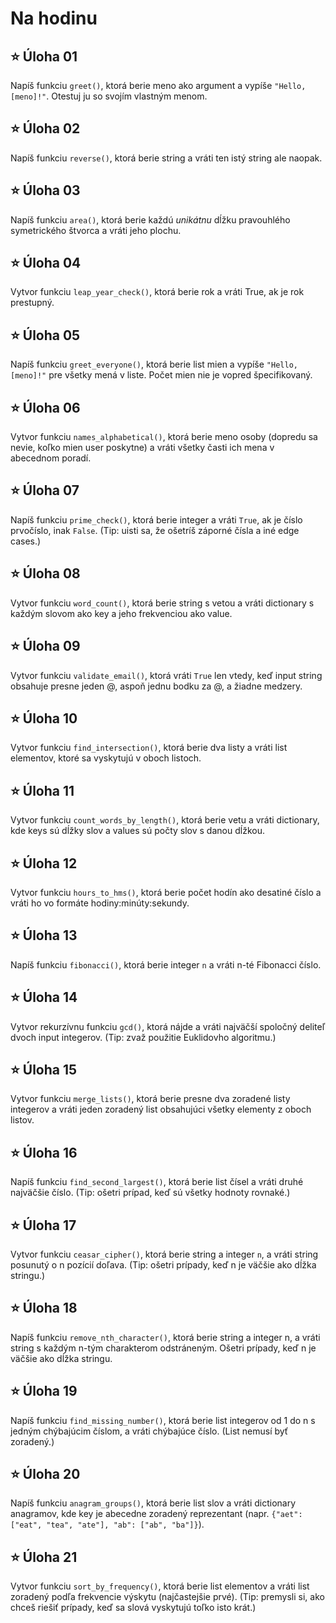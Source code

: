 # Na hodinu
## ⭐ **Úloha 01**
Napíš funkciu `greet()`, ktorá berie meno ako argument a vypíše `"Hello, [meno]!"`. Otestuj ju so svojím vlastným menom.

## ⭐ **Úloha 02**
Napíš funkciu `reverse()`, ktorá berie string a vráti ten istý string ale naopak.

## ⭐ **Úloha 03**
Napíš funkciu `area()`, ktorá berie každú *unikátnu* dĺžku pravouhlého symetrického štvorca a vráti jeho plochu.

## ⭐ **Úloha 04**
Vytvor funkciu `leap_year_check()`, ktorá berie rok a vráti True, ak je rok prestupný.

## ⭐ **Úloha 05**
Napíš funkciu `greet_everyone()`, ktorá berie list mien a vypíše `"Hello, [meno]!"` pre všetky mená v liste. Počet mien nie je vopred špecifikovaný.

## ⭐ **Úloha 06**
Vytvor funkciu `names_alphabetical()`, ktorá berie meno osoby (dopredu sa nevie, koľko mien user poskytne) a vráti všetky časti ich mena v abecednom poradí.

## ⭐ **Úloha 07**
Napíš funkciu `prime_check()`, ktorá berie integer a vráti `True`, ak je číslo prvočíslo, inak `False`. (Tip: uisti sa, že ošetríš záporné čísla a iné edge cases.)

## ⭐ **Úloha 08**
Vytvor funkciu `word_count()`, ktorá berie string s vetou a vráti dictionary s každým slovom ako key a jeho frekvenciou ako value.

## ⭐ **Úloha 09**
Vytvor funkciu `validate_email()`, ktorá vráti `True` len vtedy, keď input string obsahuje presne jeden @, aspoň jednu bodku za @, a žiadne medzery.

## ⭐ **Úloha 10**
Vytvor funkciu `find_intersection()`, ktorá berie dva listy a vráti list elementov, ktoré sa vyskytujú v oboch listoch.

## ⭐ **Úloha 11**
Vytvor funkciu `count_words_by_length()`, ktorá berie vetu a vráti dictionary, kde keys sú dĺžky slov a values sú počty slov s danou dĺžkou.

## ⭐ **Úloha 12**
Vytvor funkciu `hours_to_hms()`, ktorá berie počet hodín ako desatiné číslo a vráti ho vo formáte hodiny:minúty:sekundy.

## ⭐ **Úloha 13**
Napíš funkciu `fibonacci()`, ktorá berie integer `n` a vráti n-té Fibonacci číslo.

## ⭐ **Úloha 14**
Vytvor rekurzívnu funkciu `gcd()`, ktorá nájde a vráti najväčší spoločný deliteľ dvoch input integerov. (Tip: zvaž použitie Euklidovho algoritmu.)

## ⭐ **Úloha 15**
Vytvor funkciu `merge_lists()`, ktorá berie presne dva zoradené listy integerov a vráti jeden zoradený list obsahujúci všetky elementy z oboch listov.

## ⭐ **Úloha 16**
Napíš funkciu `find_second_largest()`, ktorá berie list čísel a vráti druhé najväčšie číslo. (Tip: ošetri prípad, keď sú všetky hodnoty rovnaké.)

## ⭐ **Úloha 17**
Vytvor funkciu `ceasar_cipher()`, ktorá berie string a integer `n`, a vráti string posunutý o n pozícií doľava. (Tip: ošetri prípady, keď n je väčšie ako dĺžka stringu.)

## ⭐ **Úloha 18**
Napíš funkciu `remove_nth_character()`, ktorá berie string a integer n, a vráti string s každým n-tým charakterom odstráneným. Ošetri prípady, keď n je väčšie ako dĺžka stringu.

## ⭐ **Úloha 19**
Napíš funkciu `find_missing_number()`, ktorá berie list integerov od 1 do n s jedným chýbajúcim číslom, a vráti chýbajúce číslo. (List nemusí byť zoradený.)

## ⭐ **Úloha 20**
Napíš funkciu `anagram_groups()`, ktorá berie list slov a vráti dictionary anagramov, kde key je abecedne zoradený reprezentant (napr. `{"aet": ["eat", "tea", "ate"], "ab": ["ab", "ba"]}`).

## ⭐ **Úloha 21**
Vytvor funkciu `sort_by_frequency()`, ktorá berie list elementov a vráti list zoradený podľa frekvencie výskytu (najčastejšie prvé). (Tip: premysli si, ako chceš riešiť prípady, keď sa slová vyskytujú toľko isto krát.)
